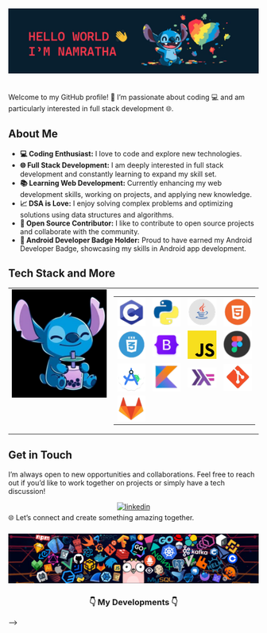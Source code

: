<h3 align="center">
<img src="icons/header.png" alt="profile"/>
</h3>
<br>
Welcome to my GitHub profile! 🌟 I’m passionate about coding 💻 and am particularly interested in full stack development 🌐.
<br>

## About Me

- **💻 Coding Enthusiast:** I love to code and explore new technologies.
- **🌐 Full Stack Development:** I am deeply interested in full stack development and constantly learning to expand my skill set.
- **📚 Learning Web Development:** Currently enhancing my web development skills, working on projects, and applying new knowledge.
- **📈 DSA is Love:** I enjoy solving complex problems and optimizing solutions using data structures and algorithms.
- **🤝 Open Source Contributor:** I like to contribute to open source projects and collaborate with the community.
- **📱 Android Developer Badge Holder:** Proud to have earned my Android Developer Badge, showcasing my skills in Android app development.

## Tech Stack and More

<table>
  <tr>
    <td style="vertical-align: top; text-align: center;">
      <img src="icons/tech.png" alt="Your Picture" width="200">
    </td>
    <td style="vertical-align: top;">
      <table>
        <tr>
          <td><img src="icons/c.png" alt="C Language" width="60"/></td>
          <td><img src="icons/py.png" alt="Python" width="60"/></td>
          <td><img src="icons/java.png" alt="Java" width="60"/></td>
          <td><img src="icons/html.png" alt="HTML" width="60"/></td>
        </tr>
        <tr>
          <td><img src="icons/css.png" alt="CSS" width="60"/></td>
          <td><img src="icons/boot.png" alt="Bootstrap" width="60"/></td>
          <td><img src="icons/js.png" alt="JavaScript" width="60"/></td>
          <td><img src="icons/figma.png" alt="Figma" width="60"/></td>
        </tr>
        <tr>
          <td><img src="icons/studio.png" alt="Android" width="60"/></td>
          <td><img src="icons/kotlin.png" alt="Kotlin" width="60"/></td>
          <td><img src="icons/haskell.png" alt="Haskell" width="60"/></td>
          <td><img src="icons/git.png" alt="Git" width="60"/></td>
        </tr>
        <tr>
          <td><img src="icons/lab.png" alt="GitLab" width="60"/></td>
        </tr>
      </table>
    </td>
  </tr>
</table>

## Get in Touch

I’m always open to new opportunities and collaborations. Feel free to reach out if you’d like to work together on projects or simply have a tech discussion!

<div align="center">
 <a href="https://in.linkedin.com/in/namratha-sriram-472245259" target="_blank">
 <img src=https://img.shields.io/badge/linkedin-%231E77B5.svg?&style=for-the-badge&logo=linkedin&logoColor=white alt=linkedin style="margin-bottom: 5px;" />
 </a>
</div> 
 🌐 Let’s connect and create something amazing together.

 <h3 align="center">
<img src="icons/header_2.png" alt="end"/>
</h3>
<h3 align="center"> </h3>
<h3 align="center"> 👇 My Developments 👇 </h3> --> 
